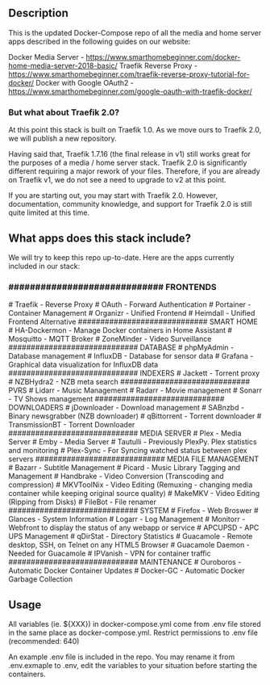 <h2>Description</h2>
This is the updated Docker-Compose repo of all the media and home server apps described in the following guides on our website:

Docker Media Server - https://www.smarthomebeginner.com/docker-home-media-server-2018-basic/
Traefik Reverse Proxy - https://www.smarthomebeginner.com/traefik-reverse-proxy-tutorial-for-docker/
Docker with Google OAuth2 - https://www.smarthomebeginner.com/google-oauth-with-traefik-docker/

<h3>But what about Traefik 2.0?</h3>
At this point this stack is built on Traefik 1.0. As we move ours to Traefik 2.0, we will publish a new repository. 

Having said that, Traefik 1.7.16 (the final release in v1) still works great for the purposes of a media / home server stack. Traefik 2.0 is significantly different requiring a major rework of your files. Therefore, if you are already on Traefik v1, we do not see a need to upgrade to v2 at this point. 

If you are starting out, you may start with Traefik 2.0. However, documentation, community knowledge, and support for Traefik 2.0 is still quite limited at this time.

<h2>What apps does this stack include?</h2>
We will try to keep this repo up-to-date. Here are the apps currently included in our stack:

<h3>############################# FRONTENDS</h3>
# Traefik - Reverse Proxy
# OAuth - Forward Authentication
# Portainer - Container Management
# Organizr - Unified Frontend
# Heimdall - Unified Frontend Alternative
############################# SMART HOME
# HA-Dockermon - Manage Docker containers in Home Assistant 
# Mosquitto - MQTT Broker
# ZoneMinder - Video Surveillance 
############################# DATABASE
# phpMyAdmin - Database management
# InfluxDB - Database for sensor data
# Grafana - Graphical data visualization for InfluxDB data
############################# INDEXERS
# Jackett - Torrent proxy
# NZBHydra2 - NZB meta search
############################# PVRS
# Lidarr - Music Management
# Radarr - Movie management
# Sonarr - TV Shows management
############################# DOWNLOADERS
# jDownloader - Download management
# SABnzbd - Binary newsgrabber (NZB downloader)
# qBittorrent - Torrent downloader
# TransmissionBT - Torrent Downloader
############################# MEDIA SERVER
# Plex - Media Server
# Emby - Media Server
# Tautulli - Previously PlexPy. Plex statistics and monitoring
# Plex-Sync - For Syncing watched status between plex servers 
############################# MEDIA FILE MANAGEMENT
# Bazarr - Subtitle Management
# Picard - Music Library Tagging and Management
# Handbrake - Video Conversion (Transcoding and compression)
# MKVToolNix - Video Editing (Remuxing - changing media container while keeping original source quality)
# MakeMKV - Video Editing (Ripping from Disks)
# FileBot - File renamer
############################# SYSTEM
# Firefox - Web Broswer
# Glances - System Information
# Logarr - Log Management
# Monitorr - Webfront to display the status of any webapp or service
# APCUPSD - APC UPS Management
# qDirStat - Directory Statistics
# Guacamole - Remote desktop, SSH, on Telnet on any HTML5 Browser 
# Guacamole Daemon - Needed for Guacamole
# IPVanish - VPN for container traffic
############################# MAINTENANCE
# Ouroboros - Automatic Docker Container Updates
# Docker-GC - Automatic Docker Garbage Collection 

<h2>Usage</h2>
All variables (ie. ${XXX}) in docker-compose.yml come from .env file stored in the same place as docker-compose.yml. Restrict permissions to .env file (recommended: 640)

An example .env file is included in the repo. You may rename it from .env.exmaple to .env, edit the variables to your situation before starting the containers. 
